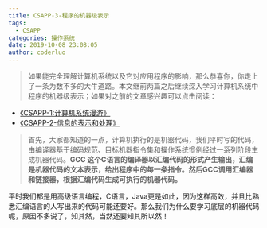 ```yaml
---
title: CSAPP-3-程序的机器级表示
tags:
  - CSAPP
categories: 操作系统
date: 2019-10-08 23:08:05
author: coderluo
---
```


> 如果能完全理解计算机系统以及它对应用程序的影响，那么恭喜你，你走上了一条为数不多的大牛道路。本文继前两篇之后继续深入学习计算机系统中程序的机器级表示；如果对之前的文章感兴趣可以点击阅读：

- [《CSAPP-1:计算机系统漫游》](<http://coderluo.top/2019/08/30/csapp/csapp-1-ji-suan-ji-xi-tong-man-you/>)
- [《CSAPP-2-信息的表示和处理》](<http://coderluo.top/2019/09/14/csapp/csapp-2-xin-xi-de-biao-shi-he-chu-li/>)

> 首先，大家都知道的一点，计算机执行的是机器代码，我们平时写的代码，由编译器基于编码规范、目标机器指令集和操作系统惯例经过一系列阶段生成机器代码。**GCC 这个C语言的编译器以汇编代码的形式产生输出，汇编是机器代码的文本表示，给出程序中的每一条指令。然后GCC调用汇编器和链接器，根据汇编代码生成可执行的机器代码。**

平时我们都是用高级语言编程，C语言，Java更是如此，因为这样高效，并且比熟悉汇编语言的人写出来的代码可能还要好。那么我们为什么要学习底层的机器代码呢，原因不多说了，知其然，当然还要知其所以然！



